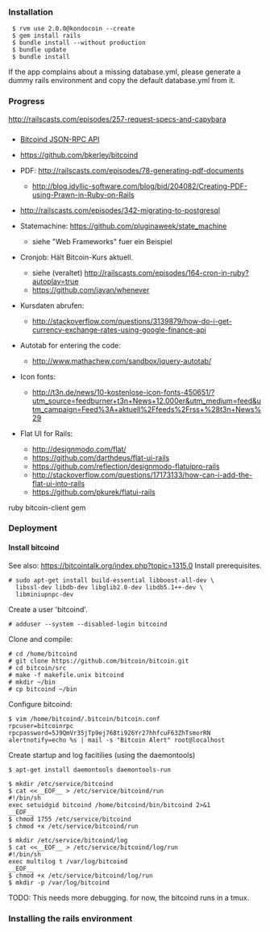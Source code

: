 ### Installation

```` 
 $ rvm use 2.0.0@kondocoin --create
 $ gem install rails
 $ bundle install --without production
 $ bundle update
 $ bundle install
````
If the app complains about a missing database.yml, please generate a
dummy rails environment and copy the default database.yml from it.


### Progress

http://railscasts.com/episodes/257-request-specs-and-capybara


###

 * [Bitcoind JSON-RPC API](https://en.bitcoin.it/wiki/API_reference_(JSON-RPC)#Ruby)
 * https://github.com/bkerley/bitcoind
 * PDF: http://railscasts.com/episodes/78-generating-pdf-documents
   * http://blog.idyllic-software.com/blog/bid/204082/Creating-PDF-using-Prawn-in-Ruby-on-Rails
 * http://railscasts.com/episodes/342-migrating-to-postgresql
 * Statemachine: https://github.com/pluginaweek/state_machine
   * siehe "Web Frameworks" fuer ein Beispiel
 * Cronjob: Hält Bitcoin-Kurs aktuell.
   * siehe (veraltet) http://railscasts.com/episodes/164-cron-in-ruby?autoplay=true
   * https://github.com/javan/whenever
 * Kursdaten abrufen:
   * http://stackoverflow.com/questions/3139879/how-do-i-get-currency-exchange-rates-using-google-finance-api

 * Autotab for entering the code:
   * http://www.mathachew.com/sandbox/jquery-autotab/

 * Icon fonts:
   * http://t3n.de/news/10-kostenlose-icon-fonts-450651/?utm_source=feedburner+t3n+News+12.000er&utm_medium=feed&utm_campaign=Feed%3A+aktuell%2Ffeeds%2Frss+%28t3n+News%29
 * Flat UI for Rails:
   * http://designmodo.com/flat/
   * https://github.com/darthdeus/flat-ui-rails
   * https://github.com/reflection/designmodo-flatuipro-rails
   * http://stackoverflow.com/questions/17173133/how-can-i-add-the-flat-ui-into-rails
   * https://github.com/pkurek/flatui-rails



 ruby bitcoin-client gem


### Deployment

#### Install bitcoind
See also: https://bitcointalk.org/index.php?topic=1315.0
Install prerequisites.

    # sudo apt-get install build-essential libboost-all-dev \
      libssl-dev libdb-dev libglib2.0-dev libdb5.1++-dev \
      libminiupnpc-dev
    
Create a user 'bitcoind'.

    # adduser --system --disabled-login bitcoind

Clone and compile:

    # cd /home/bitcoind
    # git clone https://github.com/bitcoin/bitcoin.git
    # cd bitcoin/src
    # make -f makefile.unix bitcoind
    # mkdir ~/bin
    # cp bitcoind ~/bin

Configure bitcoind:

    $ vim /home/bitcoind/.bitcoin/bitcoin.conf
    rpcuser=bitcoinrpc
    rpcpassword=5J9QmVr35jTp9ej768ti926Yr27hhfcuF63ZhTsmorRN
    alertnotify=echo %s | mail -s "Bitcoin Alert" root@localhost

Create startup and log facitilies (using the daemontools)

    $ apt-get install daemontools daemontools-run

    $ mkdir /etc/service/bitcoind
    $ cat <<__EOF__ > /etc/service/bitcoind/run
    #!/bin/sh
    exec setuidgid bitcoind /home/bitcoind/bin/bitcoind 2>&1 
    __EOF__
    $ chmod 1755 /etc/service/bitcoind
    $ chmod +x /etc/service/bitcoind/run

    $ mkdir /etc/service/bitcoind/log
    $ cat <<__EOF__ > /etc/service/bitcoind/log/run
    #!/bin/sh
    exec multilog t /var/log/bitcoind
    __EOF__
    $ chmod +x /etc/service/bitcoind/log/run
    $ mkdir -p /var/log/bitcoind

TODO: This needs more debugging. for now, the bitcoind runs in a tmux.


### Installing the rails environment
